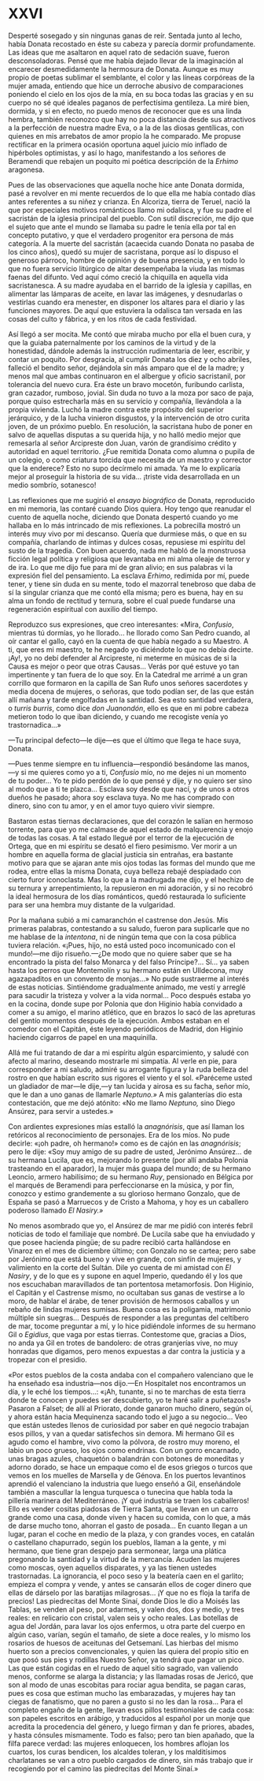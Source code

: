 # XXVI

Desperté sosegado y sin ningunas ganas de reír. Sentada junto al lecho, había
Donata recostado en éste su cabeza y parecía dormir profundamente. Las ideas
que me asaltaron en aquel rato de sedación suave, fueron desconsoladoras. Pensé
que me había dejado llevar de la imaginación al encarecer desmedidamente la
hermosura de Donata. Aunque es muy propio de poetas sublimar el semblante, el
color y las líneas corpóreas de la mujer amada, entiendo que hice un derroche
abusivo de comparaciones poniendo el cielo en los ojos de la mía, en su boca
todas las gracias y en su cuerpo no sé qué ideales paganos de perfectísima
gentileza. La miré bien, dormida, y si en efecto, no puedo menos de reconocer
que es una linda hembra, también reconozco que hay no poca distancia desde sus
atractivos a la perfección de nuestra madre Eva, o a la de las diosas
gentílicas, con quienes en mis arrebatos de amor propio la he comparado. Me
propuse rectificar en la primera ocasión oportuna aquel juicio mío inflado de
hipérboles optimistas, y así lo hago, manifestando a los señores de Beramendi
que rebajen un poquito mi poética descripción de la *Erhimo* aragonesa.

Pues de las observaciones que aquella noche hice ante Donata dormida, pasé
a revolver en mi mente recuerdos de lo que ella me había contado días antes
referentes a su niñez y crianza. En Alcoriza, tierra de Teruel, nació la que
por especiales motivos románticos llamo mi odalisca, y fue su padre el
sacristán de la iglesia principal del pueblo. Con sutil discreción, me dijo que
el sujeto que ante el mundo se llamaba su padre le tenía ella por tal en
concepto putativo, y que el verdadero progenitor era persona de más categoría.
A la muerte del sacristán (acaecida cuando Donata no pasaba de los cinco años),
quedó su mujer de sacristana, porque así lo dispuso el generoso párroco, hombre
de opinión y de buena presencia, y en todo lo que no fuera servicio litúrgico
de altar desempeñaba la viuda las mismas faenas del difunto. Ved aquí cómo
creció la chiquilla en aquella vida sacristanesca. A su madre ayudaba en el
barrido de la iglesia y capillas, en alimentar las lámparas de aceite, en lavar
las imágenes, y desnudarlas o vestirlas cuando era menester, en disponer los
altares para el diario y las funciones mayores.  De aquí que estuviera la
odalisca tan versada en las cosas del culto y fábrica, y en los ritos de cada
festividad.

Así llegó a ser mocita. Me contó que miraba mucho por ella el buen cura, y que
la guiaba paternalmente por los caminos de la virtud y de la honestidad,
dándole además la instrucción rudimentaria de leer, escribir, y contar un
poquito. Por desgracia, al cumplir Donata los diez y ocho abriles, falleció el
bendito señor, dejándola sin más amparo que el de la madre; y menos mal que
ambas continuaron en el albergue y oficio sacristanil, por tolerancia del nuevo
cura. Era éste un bravo mocetón, furibundo carlista, gran cazador, rumboso,
jovial. Sin duda no tuvo a la moza por saco de paja, porque quiso estrecharla
más en su servicio y compañía, llevándola a la propia vivienda. Luchó la madre
contra este propósito del superior jerárquico, y de la lucha vinieron
disgustos, y la intervención de otro curita joven, de un próximo pueblo. En
resolución, la sacristana hubo de poner en salvo de aquellas disputas a su
querida hija, y no halló medio mejor que remesarla al señor Arcipreste don
Juan, varón de grandísimo crédito y autoridad en aquel territorio. ¿Fue
remitida Donata como alumna o pupila de un colegio, o como criatura torcida que
necesita de un maestro y corrector que la enderece? Esto no supo decírmelo mi
amada. Ya me lo explicaría mejor al proseguir la historia de su vida... ¡triste
vida desarrollada en un medio sombrío, sotanesco!

Las reflexiones que me sugirió el *ensayo biográfico* de Donata, reproducido en
mi memoria, las contaré cuando Dios quiera. Hoy tengo que reanudar el cuento de
aquella noche, diciendo que Donata despertó cuando yo me hallaba en lo más
intrincado de mis reflexiones. La pobrecilla mostró un interés muy vivo por mi
descanso. Quería que durmiese más, o que en su compañía, charlando de íntimas
y dulces cosas, repusiese mi espíritu del susto de la tragedia. Con buen
acuerdo, nada me habló de la monstruosa ficción legal política y religiosa que
levantaba en mi alma oleaje de terror y de ira. Lo que me dijo fue para mí de
gran alivio; en sus palabras vi la expresión fiel del pensamiento. La esclava
*Erhimo*, redimida por mí, puede tener, y tiene sin duda en su mente, todo el
mazorral tenebroso que daba de sí la singular crianza que me contó ella misma;
pero es buena, hay en su alma un fondo de rectitud y ternura, sobre el cual
puede fundarse una regeneración espiritual con auxilio del tiempo.

Reproduzco sus expresiones, que creo interesantes: «Mira, *Confusio*, mientras
tú dormías, yo he llorado... he llorado como San Pedro cuando, al oír cantar el
gallo, cayó en la cuenta de que había negado a su Maestro. A ti, que eres mi
maestro, te he negado yo diciéndote lo que no debía decirte.  ¡Ay!, yo no debí
defender al Arcipreste, ni meterme en músicas de si la Causa es mejor o peor
que otras Causas... Verás por qué estuve yo tan impertinente y tan fuera de lo
que soy. En la Catedral me arrimé a un gran corrillo que formaron en la capilla
de San Rufo unos señores sacerdotes y media docena de mujeres, o señoras, que
todo podían ser, de las que están allí mañana y tarde engolfadas en la
santidad. Sea esto santidad verdadera, o *turris burris*, como dice *don
Juanondón*, ello es que en mi pobre cabeza metieron todo lo que iban diciendo,
y cuando me recogiste venía yo trastornadica...»

—Tu principal defecto—le dije—es que el último que llega te hace
suya, Donata.

—Pues tenme siempre en tu influencia—respondió besándome las manos,—y si me
quieres como yo a ti, *Confusio* mío, no me dejes ni un momento de tu poder...
Yo te pido perdón de lo que pensé y dije, y no quiero ser sino al modo que a ti
te plazca... Esclava soy desde que nací, y de unos a otros dueños he pasado;
ahora soy esclava tuya. No me has comprado con dinero, sino con tu amor, y en
el amor tuyo quiero vivir siempre.

Bastaron estas tiernas declaraciones, que del corazón le salían en hermoso
torrente, para que yo me calmase de aquel estado de malquerencia y enojo de
todas las cosas. A tal estado llegué por el terror de la ejecución de Ortega,
que en mi espíritu se desató el fiero pesimismo. Ver morir a un hombre en
aquella forma de glacial justicia sin entrañas, era bastante motivo para que se
ajaran ante mis ojos todas las formas del mundo que me rodea, entre ellas la
misma Donata, cuya belleza rebajé despiadado con cierto furor iconoclasta.  Mas
lo que a la madrugada me dijo, y el hechizo de su ternura y arrepentimiento, la
repusieron en mi adoración, y si no recobró la ideal hermosura de los días
románticos, quedó restaurada lo suficiente para ser una hembra muy distante de
la vulgaridad.

Por la mañana subió a mi camaranchón el castrense don Jesús. Mis primeras
palabras, contestando a su saludo, fueron para suplicarle que no me hablase de
la *intentona*, ni de ningún tema que con la cosa pública tuviera relación.
«¡Pues, hijo, no está usted poco incomunicado con el mundo!—me dijo
risueño.—¿De modo que no quiere saber que se ha encontrado la pista del falso
Monarca y del falso Príncipe?... Sí... ya saben hasta los perros que Montemolín
y su hermano están en Ulldecona, muy agazapaditos en un convento de monjas...»
No pude sustraerme al interés de estas noticias. Sintiéndome gradualmente
animado, me vestí y arreglé para sacudir la tristeza y volver a la vida
normal... Poco después estaba yo en la cocina, donde supe por Polonia que don
Higinio había convidado a comer a su amigo, el marino atlético, que en brazos
lo sacó de las apreturas del gentío momentos después de la ejecución. Ambos
estaban en el comedor con el Capitán, éste leyendo periódicos de Madrid, don
Higinio haciendo cigarros de papel en una maquinilla.

Allá me fui tratando de dar a mi espíritu algún esparcimiento, y saludé con
afecto al marino, deseando mostrarle mi simpatía. Al verle en pie, para
corresponder a mi saludo, admiré su arrogante figura y la ruda belleza del
rostro en que habían escrito sus rigores el viento y el sol. «Paréceme usted un
gladiador de mar—le dije,—y tan lucida y airosa es su facha, señor mío, que le
dan a uno ganas de llamarle *Neptuno.»* A mis galanterías dio esta
contestación, que me dejó atónito: «No me llamo *Neptuno,* sino Diego Ansúrez,
para servir a ustedes.»

Con ardientes expresiones mías estalló la *anagnórisis*, que así llaman los
retóricos al reconocimiento de personajes. Era de los míos. No pude decirle:
«¡oh padre, oh hermano!» como es de cajón en las *anagnórisis*; pero le dije:
«Soy muy amigo de su padre de usted, Jerónimo Ansúrez... de su hermana Lucila,
que es, mejorando lo presente (por allí andaba Polonia trasteando en el
aparador), la mujer más guapa del mundo; de su hermano Leoncio, armero
habilísimo; de su hermano *Ruy*, pensionado en Bélgica por el marqués de
Beramendi para perfeccionarse en la música, y por fin, conozco y estimo
grandemente a su glorioso hermano Gonzalo, que de España se pasó a Marruecos
y de Cristo a Mahoma, y hoy es un caballero poderoso llamado *El Nasiry.»*

No menos asombrado que yo, el Ansúrez de mar me pidió con interés febril
noticias de todo el familiaje que nombré. De Lucila sabe que ha enviudado y que
posee hacienda pingüe; de su padre recibió carta hallándose en Vinaroz en el
mes de diciembre último; con Gonzalo no se cartea; pero sabe por Jerónimo que
está bueno y vive en grande, con sinfín de mujeres, y valimiento en la corte
del Sultán. Dile yo cuenta de mi amistad con *El Nasiry*, y de lo que es
y supone en aquel Imperio, quedando él y los que nos escuchaban maravillados de
tan portentosa metamorfosis. Don Higinio, el Capitán y el Castrense mismo, no
ocultaban sus ganas de vestirse a lo moro, de hablar el árabe, de tener
provisión de hermosos caballos y un rebaño de lindas mujeres sumisas. Buena
cosa es la poligamia, matrimonio múltiple sin suegras... Después de responder
a las preguntas del celtíbero de mar, tocome preguntar a mí, y lo hice
pidiéndole informes de su hermano Gil o *Egidius*, que vaga por estas tierras.
Contestome que, gracias a Dios, no anda ya Gil en trotes de bandolero: de otras
granjerías vive, no muy honradas que digamos, pero menos expuestas a dar contra
la justicia y a tropezar con el presidio.

«Por estos pueblos de la costa andaba con el compañero valenciano que le ha
enseñado esa industria—nos dijo.—En Hospitalet nos encontramos un día, y le
eché los tiempos...: «¡Ah, tunante, si no te marchas de esta tierra donde te
conocen y puedes ser descubierto, yo te haré salir a puñetazos!» Pasaron
a Falset; de allí al Priorato, donde ganaron mucho dinero, según oí, y ahora
están hacia Mequinenza sacando todo el jugo a su negocio... Veo que están
ustedes llenos de curiosidad por saber en qué negocio trabajan esos pillos,
y van a quedar satisfechos sin demora. Mi hermano Gil es agudo como el hambre,
vivo como la pólvora, de rostro muy moreno, el labio un poco grueso, los ojos
como endrinas. Con un gorro encarnado, unas bragas azules, chaquetón
o balandrán con botones de moneditas y adorno dorado, se hace un empaque como
el de esos griegos o turcos que vemos en los muelles de Marsella y de Génova.
En los puertos levantinos aprendió el valenciano la industria que luego enseñó
a Gil, enseñándole también a mascullar la lengua turquesca o tunecina que habla
toda la pillería marinera del Mediterráneo. ¡Y qué industria se traen los
caballeros! Ello es vender cositas piadosas de Tierra Santa, que llevan en un
carro grande como una casa, donde viven y hacen su comida, con lo que, a más de
darse mucho tono, ahorran el gasto de posada... En cuanto llegan a un lugar,
paran el coche en medio de la plaza, y con grandes voces, en catalán
o castellano chapurrado, según los pueblos, llaman a la gente, y mi hermano,
que tiene gran despejo para sermonear, larga una plática pregonando la santidad
y la virtud de la mercancía. Acuden las mujeres como moscas, oyen aquellos
disparates, y ya las tienen ustedes trastornadas. La ignorancia, el poco seso
y la beatería caen en el garlito; empieza el compra y vende, y antes se
cansarán ellos de coger dinero que ellas de dárselo por las baratijas
milagrosas... ¡Y que no es floja la tarifa de precios! Las piedrecitas del
Monte Sinaí, donde Dios le dio a Moisés las Tablas, se venden al peso, por
adarmes, y valen dos, dos y medio, y tres reales: en relicario con cristal,
valen seis y ocho reales. Las botellas de agua del Jordán, para lavar los ojos
enfermos, u otra parte del cuerpo en algún caso, varían, según el tamaño, de
siete a doce reales, y lo mismo los rosarios de huesos de aceitunas del
Getsemaní. Las hierbas del mismo huerto son a precios convencionales, y quien
las quiera del propio sitio en que posó sus pies y rodillas Nuestro Señor, ya
tendrá que pagar un pico. Las que están cogidas en el ruedo de aquel sitio
sagrado, van valiendo menos, conforme se alarga la distancia; y las llamadas
rosas de Jericó, que son al modo de unas escobitas para rociar agua bendita, se
pagan caras, pues es cosa que estiman mucho las embarazadas, y mujeres hay tan
ciegas de fanatismo, que no paren a gusto si no les dan la rosa... Para el
completo engaño de la gente, llevan esos pillos testimoniales de cada cosa: son
papeles escritos en arábigo, y traducidos al español por un monje que acredita
la procedencia del género, y luego firman y dan fe priores, abades, y hasta
cónsules mismamente. Todo es falso; pero tan bien apañado, que la filfa parece
verdad: las mujeres enloquecen, los hombres aflojan los cuartos, los curas
bendicen, los alcaldes toleran, y los malditísimos charlatanes se van a otro
pueblo cargados de dinero, sin más trabajo que ir recogiendo por el camino las
piedrecitas del Monte Sinaí.»
